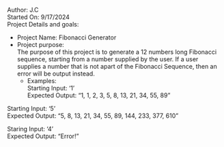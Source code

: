 Author: J.C  
Started On: 9/17/2024  
Project Details and goals:

* Project Name: Fibonacci Generator
* Project purpose:  
The purpose of this project is to generate a 12 numbers long Fibonacci sequence, starting from a number supplied by the user.  If a user  
supplies a number that is not apart of the Fibonacci Sequence, then an error will be output instead. 
    * Examples:  
Starting Input: ‘1’  
Expected Output: “1, 1, 2, 3, 5, 8, 13, 21, 34, 55, 89”  
  
Starting Input: ‘5’  
Expected Output: “5, 8, 13, 21, 34, 55, 89, 144, 233, 377, 610”  
  
Staring Input: ‘4’  
Expected Output: “Error!”